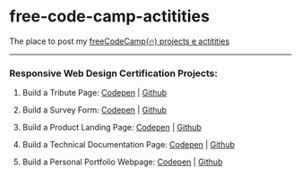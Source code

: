 # free-code-camp-actitities
The place to post my [freeCodeCamp(🔥) projects e actitities](https://learn.freecodecamp.org/)

---

### Responsive Web Design Certification Projects:

1. Build a Tribute Page: [Codepen](https://codepen.io/rubeeem/full/YjvbmE/) | [Github](https://github.com/rubemalmeida/freeCodeCamp-projects/tree/master/01-responsive-web-design-projects/01-tribute-page)

2. Build a Survey Form: [Codepen](https://codepen.io/rubeeem/full/MBRMQp/) | [Github](https://github.com/rubemalmeida/freeCodeCamp-projects/tree/master/01-responsive-web-design-projects/02-survey-form)

3. Build a Product Landing Page: [Codepen](https://codepen.io/rubeeem/full/NBVPVY/) | [Github](https://github.com/rubemalmeida/freeCodeCamp-projects/tree/master/01-responsive-web-design-projects/03-product-landing-page)

4. Build a Technical Documentation Page: [Codepen](https://codepen.io/rubeeem/full/aaWGBO/) | [Github](https://github.com/rubemalmeida/freeCodeCamp-projects/tree/master/01-responsive-web-design-projects/04-technical-documentation-page)

5. Build a Personal Portfolio Webpage: [Codepen](https://codepen.io/rubeeem/full/GXvjGE/) | [Github](https://github.com/rubemalmeida/freeCodeCamp-projects/tree/master/01-responsive-web-design-projects/05-personal-portfolio-webpage)
